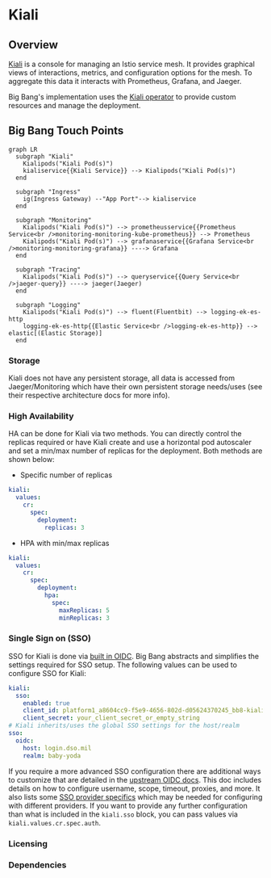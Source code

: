 # Kiali

## Overview

[Kiali](https://kiali.io/) is a console for managing an Istio service mesh. It provides graphical views of interactions, metrics, and configuration options for the mesh. To aggregate this data it interacts with Prometheus, Grafana, and Jaeger.

Big Bang's implementation uses the [Kiali operator](https://github.com/kiali/kiali-operator) to provide custom resources and manage the deployment.

## Big Bang Touch Points

```mermaid
graph LR
  subgraph "Kiali"
    Kialipods("Kiali Pod(s)")
    kialiservice{{Kiali Service}} --> Kialipods("Kiali Pod(s)")
  end      

  subgraph "Ingress"
    ig(Ingress Gateway) --"App Port"--> kialiservice
  end

  subgraph "Monitoring"
    Kialipods("Kiali Pod(s)") --> prometheusservice{{Prometheus Service<br />monitoring-monitoring-kube-prometheus}} --> Prometheus
    Kialipods("Kiali Pod(s)") --> grafanaservice{{Grafana Service<br />monitoring-monitoring-grafana}} ----> Grafana  
  end

  subgraph "Tracing"
    Kialipods("Kiali Pod(s)") --> queryservice{{Query Service<br />jaeger-query}} ----> jaeger(Jaeger)
  end

  subgraph "Logging"
    Kialipods("Kiali Pod(s)") --> fluent(Fluentbit) --> logging-ek-es-http
    logging-ek-es-http{{Elastic Service<br />logging-ek-es-http}} --> elastic[(Elastic Storage)]
  end
```

### Storage

Kiali does not have any persistent storage, all data is accessed from Jaeger/Monitoring which have their own persistent storage needs/uses (see their respective architecture docs for more info).

### High Availability

HA can be done for Kiali via two methods. You can directly control the replicas required or have Kiali create and use a horizontal pod autoscaler and set a min/max number of replicas for the deployment. Both methods are shown below:

- Specific number of replicas
```yaml
kiali:
  values:
    cr:
      spec:
        deployment:
          replicas: 3
```

- HPA with min/max replicas
```yaml
kiali:
  values:
    cr:
      spec:
        deployment:
          hpa:
            spec:
              maxReplicas: 5
              minReplicas: 3
```

### Single Sign on (SSO)

SSO for Kiali is done via [built in OIDC](https://kiali.io/documentation/latest/configuration/authentication/openid/). Big Bang abstracts and simplifies the settings required for SSO setup. The following values can be used to configure SSO for Kiali:

```yaml
kiali:
  sso:
    enabled: true
    client_id: platform1_a8604cc9-f5e9-4656-802d-d05624370245_bb8-kiali
    client_secret: your_client_secret_or_empty_string
# Kiali inherits/uses the global SSO settings for the host/realm
sso:
  oidc:
    host: login.dso.mil
    realm: baby-yoda
```

If you require a more advanced SSO configuration there are additional ways to customize that are detailed in the [upstream OIDC docs](https://kiali.io/documentation/latest/configuration/authentication/openid/). This doc includes details on how to configure username, scope, timeout, proxies, and more. It also lists some [SSO provider specifics](https://kiali.io/documentation/latest/configuration/authentication/openid/#_provider_specific_instructions) which may be needed for configuring with different providers. If you want to provide any further configuration than what is included in the `kiali.sso` block, you can pass values via `kiali.values.cr.spec.auth`.

### Licensing



### Dependencies

